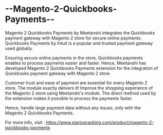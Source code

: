 # --Magento-2-Quickbooks-Payments--
Magento 2 Quickbooks Payments by Meetanshi integrates the Quickbooks payment gateway with Magento 2 store for secure online payments.  Quickbooks Payments by Intuit is a popular and trusted payment gateway used globally. 

Ensuring secure online payments in the store, Quickbooks payments enables to process payments easier and faster. Hence, Meetanshi has developed Magento 2 Quickbooks Payments extension for the integration of Quickbooks payment gateway with Magento 2 store.  

Customer trust and ease of payment are essential for every Magento 2 store. The module exactly delivers it! Improve the shopping experience of the Magento 2 store using Meetanshi's module.  The direct method used by the extension makes it possible to process the payments faster. 

Hence, handle large payment data without any issues, only with the Magento 2 Quickbooks Payments.  

For more info, visit : https://www.startupranking.com/product/magento-2-quickbooks-payments

